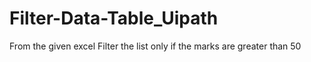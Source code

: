 # Filter-Data-Table_Uipath
From the given excel Filter the list only if the marks are greater than 50 
